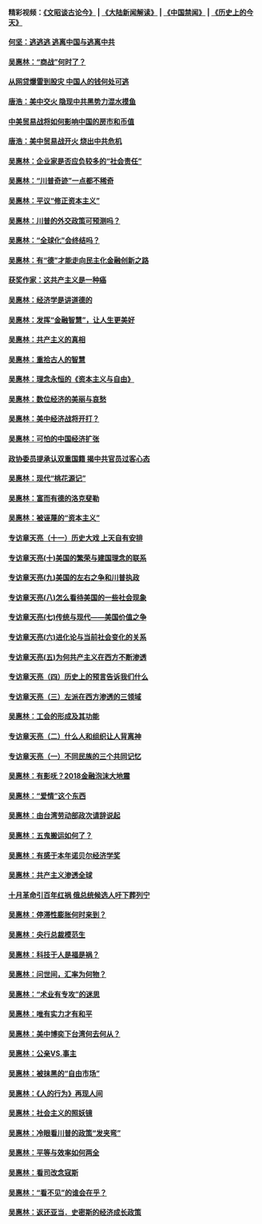 #### 精彩视频：[《文昭谈古论今》](https://github.com/gfw-breaker/wenzhao/blob/master/README.md?t=11262131) | [《大陆新闻解读》](https://github.com/gfw-breaker/ntdtv-comedy/blob/master/README.md?t=11262131) | [《中国禁闻》](https://github.com/gfw-breaker/ntdtv-news/blob/master/README.md?t=11262131) | [《历史上的今天》](https://github.com/gfw-breaker/today-in-history/blob/master/README.md?t=11262131) 

#### [何坚：逃逃逃 逃离中国与逃离中共](../pages/nsc423/n10592891.md?t=11262131) 

#### [吴惠林：“商战”何时了？](../pages/nsc423/n10573558.md?t=11262131) 

#### [从网贷爆雷到股灾 中国人的钱何处可逃](../pages/nsc423/n10572800.md?t=11262131) 

#### [唐浩：美中交火 隐现中共黑势力混水摸鱼](../pages/nsc423/n10544040.md?t=11262131) 

#### [中美贸易战将如何影响中国的房市和币值](../pages/nsc423/n10543697.md?t=11262131) 

#### [唐浩：美中贸易战开火 烧出中共危机](../pages/nsc423/n10540126.md?t=11262131) 

#### [吴惠林：企业家是否应负较多的“社会责任”](../pages/nsc423/n10535022.md?t=11262131) 

#### [吴惠林：“川普奇迹”一点都不稀奇](../pages/nsc423/n10512808.md?t=11262131) 

#### [吴惠林：平议“修正资本主义”](../pages/nsc423/n10495724.md?t=11262131) 

#### [吴惠林：川普的外交政策可预测吗？](../pages/nsc423/n10462387.md?t=11262131) 

#### [吴惠林：“全球化”会终结吗？](../pages/nsc423/n10452838.md?t=11262131) 

#### [吴惠林：有“德”才能走向民主化金融创新之路](../pages/nsc423/n10432292.md?t=11262131) 

#### [获奖作家：这共产主义是一种癌](../pages/nsc423/n10431541.md?t=11262131) 

#### [吴惠林：经济学是讲道德的](../pages/nsc423/n10398014.md?t=11262131) 

#### [吴惠林：发挥“金融智慧”，让人生更美好](../pages/nsc423/n10375019.md?t=11262131) 

#### [吴惠林：共产主义的真相](../pages/nsc423/n10351394.md?t=11262131) 

#### [吴惠林：重拾古人的智慧](../pages/nsc423/n10337691.md?t=11262131) 

#### [吴惠林：理念永恒的《资本主义与自由》](../pages/nsc423/n10316274.md?t=11262131) 

#### [吴惠林：数位经济的美丽与哀愁](../pages/nsc423/n10292946.md?t=11262131) 

#### [吴惠林：美中经济战将开打？](../pages/nsc423/n10258825.md?t=11262131) 

#### [吴惠林：可怕的中国经济扩张](../pages/nsc423/n10219147.md?t=11262131) 

#### [政协委员提承认双重国籍 揭中共官员过客心态](../pages/nsc423/n10208809.md?t=11262131) 

#### [吴惠林：现代“桃花源记”](../pages/nsc423/n10185234.md?t=11262131) 

#### [吴惠林：富而有德的洛克斐勒](../pages/nsc423/n10142264.md?t=11262131) 

#### [吴惠林：被诬蔑的“资本主义”](../pages/nsc423/n10124816.md?t=11262131) 

#### [专访章天亮（十一）历史大戏 上天自有安排](../pages/nsc423/n10094905.md?t=11262131) 

#### [专访章天亮(十)美国的繁荣与建国理念的联系](../pages/nsc423/n10094899.md?t=11262131) 

#### [专访章天亮(九)美国的左右之争和川普执政](../pages/nsc423/n10094889.md?t=11262131) 

#### [专访章天亮(八)怎么看待美国的一些社会现象](../pages/nsc423/n10094857.md?t=11262131) 

#### [专访章天亮(七)传统与现代——美国价值之争](../pages/nsc423/n10093140.md?t=11262131) 

#### [专访章天亮(六)进化论与当前社会变化的关系](../pages/nsc423/n10092036.md?t=11262131) 

#### [专访章天亮(五)为何共产主义在西方不断渗透](../pages/nsc423/n10083620.md?t=11262131) 

#### [专访章天亮（四）历史上的预言告诉我们什么](../pages/nsc423/n10083606.md?t=11262131) 

#### [专访章天亮（三）左派在西方渗透的三领域](../pages/nsc423/n10081115.md?t=11262131) 

#### [吴惠林：工会的形成及其功能](../pages/nsc423/n10080633.md?t=11262131) 

#### [专访章天亮（二）什么人和组织让人背离神](../pages/nsc423/n10076637.md?t=11262131) 

#### [专访章天亮（一）不同民族的三个共同记忆](../pages/nsc423/n10074188.md?t=11262131) 

#### [吴惠林：有影呒？2018金融泡沫大地震](../pages/nsc423/n10040534.md?t=11262131) 

#### [吴惠林：“爱情”这个东西](../pages/nsc423/n10019423.md?t=11262131) 

#### [吴惠林：由台湾劳动部政次请辞说起](../pages/nsc423/n9979679.md?t=11262131) 

#### [吴惠林：五鬼搬运如何了？](../pages/nsc423/n9925338.md?t=11262131) 

#### [吴惠林：有感于本年诺贝尔经济学奖](../pages/nsc423/n9871883.md?t=11262131) 

#### [吴惠林：共产主义渗透全球](../pages/nsc423/n9812748.md?t=11262131) 

#### [十月革命引百年红祸 俄总统候选人吁下葬列宁](../pages/nsc423/n9810182.md?t=11262131) 

#### [吴惠林：停滞性膨胀何时来到？](../pages/nsc423/n9764136.md?t=11262131) 

#### [吴惠林：央行总裁模范生](../pages/nsc423/n9728134.md?t=11262131) 

#### [吴惠林：科技于人是福是祸？](../pages/nsc423/n9672982.md?t=11262131) 

#### [吴惠林：问世间，汇率为何物？](../pages/nsc423/n9621788.md?t=11262131) 

#### [吴惠林：“术业有专攻”的迷思](../pages/nsc423/n9580363.md?t=11262131) 

#### [吴惠林：唯有实力才有和平](../pages/nsc423/n9529599.md?t=11262131) 

#### [吴惠林：美中博奕下台湾何去何从？](../pages/nsc423/n9483598.md?t=11262131) 

#### [吴惠林：公亲VS.事主](../pages/nsc423/n9425637.md?t=11262131) 

#### [吴惠林：被抹黑的“自由市场”](../pages/nsc423/n9351545.md?t=11262131) 

#### [吴惠林：《人的行为》再现人间](../pages/nsc423/n9296339.md?t=11262131) 

#### [吴惠林：社会主义的照妖镜](../pages/nsc423/n9243460.md?t=11262131) 

#### [吴惠林：冷眼看川普的政策“发夹弯”](../pages/nsc423/n9120684.md?t=11262131) 

#### [吴惠林：平等与效率如何两全](../pages/nsc423/n9075430.md?t=11262131) 

#### [吴惠林：看司改念寇斯](../pages/nsc423/n9024915.md?t=11262131) 

#### [吴惠林：“看不见”的谁会在乎？](../pages/nsc423/n8977488.md?t=11262131) 

#### [吴惠林：返还亚当．史密斯的经济成长政策](../pages/nsc423/n8931896.md?t=11262131) 

